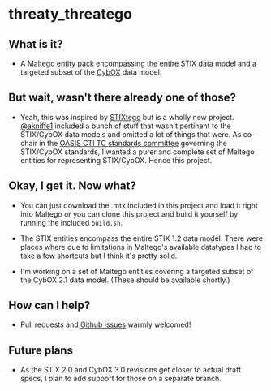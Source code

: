 threaty_threatego
=================

What is it?
-----------
* A Maltego entity pack encompassing the entire [STIX][0] data model
  and a targeted subset of the [CybOX][1] data model.

But wait, wasn't there already one of those?
--------------------------------------------
* Yeah, this was inspired by [STIXtego][2] but is a wholly new
  project. [@akniffe1][3] included a bunch of stuff that wasn't
  pertinent to the STIX/CybOX data models and omitted a lot of things
  that were. As co-chair in the [OASIS CTI TC standards committee][4]
  governing the STIX/CybOX standards, I wanted a purer and complete
  set of Maltego entities for representing STIX/CybOX. Hence this
  project.

Okay, I get it. Now what?
-------------------------
* You can just download the .mtx included in this project and load it
  right into Maltego *or* you can clone this project and build it
  yourself by running the included `build.sh`.

* The STIX entities encompass the entire STIX 1.2 data model. There
  were places where due to limitations in Maltego's available
  datatypes I had to take a few shortcuts but I think it's pretty
  solid.

* I'm working on a set of Maltego entities covering a targeted subset
  of the CybOX 2.1 data model. (These should be available shortly.)

How can I help?
---------------
* Pull requests and [Github issues][5] warmly welcomed!

Future plans
------------
* As the STIX 2.0 and CybOX 3.0 revisions get closer to actual draft
  specs, I plan to add support for those on a separate branch.

[0]: http://stixproject.github.io/data-model/
[1]: http://cyboxproject.github.io/documentation/objects/
[2]: https://github.com/akniffe1/STIXtego
[3]: https://github.com/akniffe1/
[4]: https://www.oasis-open.org/committees/tc_home.php?wg_abbrev=cti-cybox
[5]: https://github.com/treyka/threaty_threatego/issues
